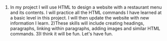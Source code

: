 1) In my project I will use HTML to design a website with a restaurant menu and its contents. I will practice all the HTML commands I have learned at a basic level in this project. I will then update the website with new information I learn. 
2)These skills will include creating headings, paragraphs, linking within paragraphs, adding images and similar HTML commands.
3)I think it will be fun. Let's have fun.
